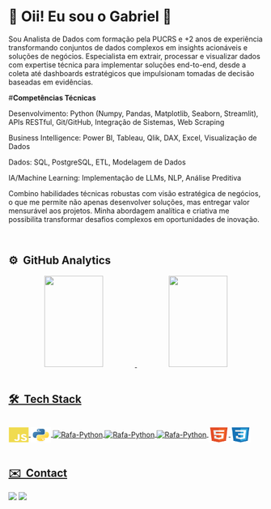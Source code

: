<h1>👾 Oii! Eu sou o Gabriel 🤖</h1>
<p>Sou Analista de Dados com formação pela PUCRS e +2 anos de experiência transformando conjuntos de dados complexos em insights acionáveis e soluções de negócios. Especialista em extrair, processar e visualizar dados com expertise técnica para implementar soluções end-to-end, desde a coleta até dashboards estratégicos que impulsionam tomadas de decisão baseadas em evidências.

#<b>Competências Técnicas</b>

Desenvolvimento: Python (Numpy, Pandas, Matplotlib, Seaborn, Streamlit), APIs RESTful, Git/GitHub, Integração de Sistemas, Web Scraping

Business Intelligence: Power BI, Tableau, Qlik, DAX, Excel, Visualização de Dados

Dados: SQL, PostgreSQL, ETL, Modelagem de Dados

IA/Machine Learning: Implementação de LLMs, NLP, Análise Preditiva

Combino habilidades técnicas robustas com visão estratégica de negócios, o que me permite não apenas desenvolver soluções, mas entregar valor mensurável aos projetos. Minha abordagem analítica e criativa me possibilita transformar desafios complexos em oportunidades de inovação.
</p><br>

## ⚙️ &nbsp;GitHub Analytics
<div align="center">
  <a href="https://github.com/GabrielGarcoaRodrigues">
  <img width="48%" height="180em" src="https://github-readme-stats.vercel.app/api?username=GabrielGarcoaRodrigues&show_icons=true&theme=merko"/>
  <img width="48%" height="180em" src="https://github-readme-stats.vercel.app/api/top-langs/?username=GabrielGarcoaRodrigues&layout=compact&theme=merko"/>
</div>
<br>

## 🛠️ &nbsp;Tech Stack
<div style="display: inline_block"><br>
  <img align="center" alt="Js" height="30" width="40" src="https://raw.githubusercontent.com/devicons/devicon/master/icons/javascript/javascript-plain.svg">
  <img align="center" alt="Rafa-Python" height="30" width="40" src="https://raw.githubusercontent.com/devicons/devicon/master/icons/python/python-original.svg">
  <img align="center" alt="Rafa-Python" height="30" width="40" src="https://upload.wikimedia.org/wikipedia/commons/thumb/c/cf/New_Power_BI_Logo.svg/1200px-New_Power_BI_Logo.svg.png">
  <img align="center" alt="Rafa-Python" height="50" width="70" src="https://1000logos.net/wp-content/uploads/2022/03/Tableau-Logo.png">
  <img align="center" alt="Rafa-Python" height="30" width="40" src="https://seeklogo.com/images/E/excel-logo-974BFF9CB9-seeklogo.com.png">  
  <img align="center" alt="Rafa-HTML" height="30" width="40" src="https://raw.githubusercontent.com/devicons/devicon/master/icons/html5/html5-original.svg">
  <img align="center" alt="Rafa-CSS" height="30" width="40" src="https://raw.githubusercontent.com/devicons/devicon/master/icons/css3/css3-original.svg">
</div>
<br>

## ✉️ &nbsp;Contact
 
<div> 
  <a href = "mailto:gabrielgarcoarodrigues@gmail.com"><img src="https://img.shields.io/badge/-Gmail-%23333?style=for-the-badge&logo=gmail&logoColor=white" target="_blank"></a>
  <a href="https://www.linkedin.com/in/gabrielgarcoarodrigues/" target="_blank"><img src="https://img.shields.io/badge/-LinkedIn-%230077B5?style=for-the-badge&logo=linkedin&logoColor=white" target="_blank"></a>  
</div>
